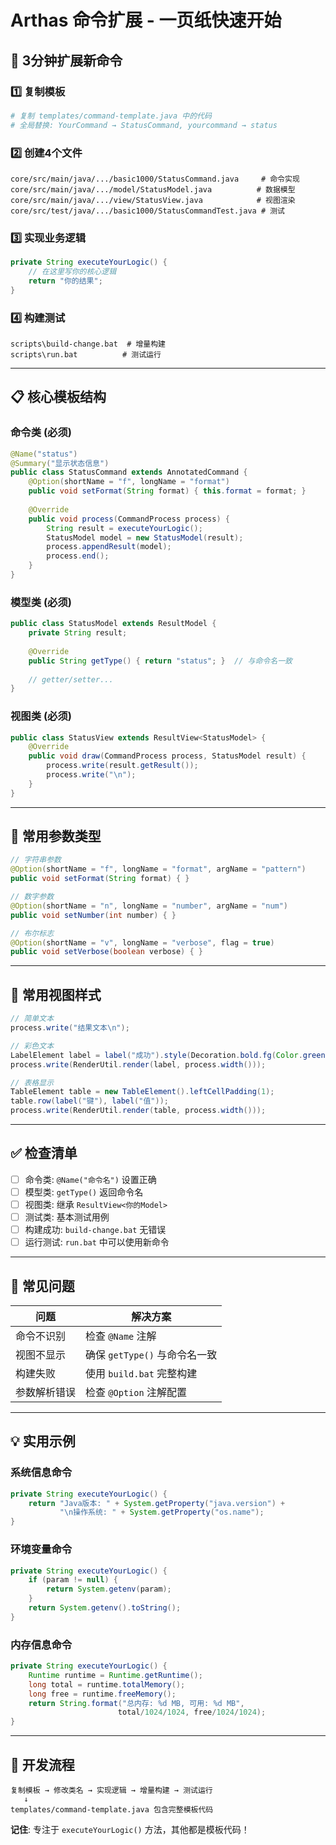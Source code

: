 # Arthas 命令扩展 - 一页纸快速开始

## 🚀 3分钟扩展新命令

### 1️⃣ 复制模板 
```bash
# 复制 templates/command-template.java 中的代码
# 全局替换: YourCommand → StatusCommand, yourcommand → status
```

### 2️⃣ 创建4个文件
```
core/src/main/java/.../basic1000/StatusCommand.java     # 命令实现
core/src/main/java/.../model/StatusModel.java          # 数据模型  
core/src/main/java/.../view/StatusView.java            # 视图渲染
core/src/test/java/.../basic1000/StatusCommandTest.java # 测试
```

### 3️⃣ 实现业务逻辑
```java
private String executeYourLogic() {
    // 在这里写你的核心逻辑
    return "你的结果";
}
```

### 4️⃣ 构建测试
```batch
scripts\build-change.bat  # 增量构建
scripts\run.bat          # 测试运行
```

---

## 📋 核心模板结构

### 命令类 (必须)
```java
@Name("status")
@Summary("显示状态信息")
public class StatusCommand extends AnnotatedCommand {
    @Option(shortName = "f", longName = "format")
    public void setFormat(String format) { this.format = format; }
    
    @Override
    public void process(CommandProcess process) {
        String result = executeYourLogic();
        StatusModel model = new StatusModel(result);
        process.appendResult(model);
        process.end();
    }
}
```

### 模型类 (必须)
```java
public class StatusModel extends ResultModel {
    private String result;
    
    @Override
    public String getType() { return "status"; }  // 与命令名一致
    
    // getter/setter...
}
```

### 视图类 (必须)
```java
public class StatusView extends ResultView<StatusModel> {
    @Override
    public void draw(CommandProcess process, StatusModel result) {
        process.write(result.getResult());
        process.write("\n");
    }
}
```

---

## 🔧 常用参数类型

```java
// 字符串参数
@Option(shortName = "f", longName = "format", argName = "pattern")
public void setFormat(String format) { }

// 数字参数
@Option(shortName = "n", longName = "number", argName = "num") 
public void setNumber(int number) { }

// 布尔标志
@Option(shortName = "v", longName = "verbose", flag = true)
public void setVerbose(boolean verbose) { }
```

---

## 🎨 常用视图样式

```java
// 简单文本
process.write("结果文本\n");

// 彩色文本
LabelElement label = label("成功").style(Decoration.bold.fg(Color.green));
process.write(RenderUtil.render(label, process.width()));

// 表格显示
TableElement table = new TableElement().leftCellPadding(1);
table.row(label("键"), label("值"));
process.write(RenderUtil.render(table, process.width()));
```

---

## ✅ 检查清单

- [ ] 命令类: `@Name("命令名")` 设置正确
- [ ] 模型类: `getType()` 返回命令名
- [ ] 视图类: 继承 `ResultView<你的Model>`  
- [ ] 测试类: 基本测试用例
- [ ] 构建成功: `build-change.bat` 无错误
- [ ] 运行测试: `run.bat` 中可以使用新命令

---

## 🚨 常见问题

| 问题 | 解决方案 |
|------|----------|
| 命令不识别 | 检查 `@Name` 注解 |
| 视图不显示 | 确保 `getType()` 与命令名一致 |
| 构建失败 | 使用 `build.bat` 完整构建 |
| 参数解析错误 | 检查 `@Option` 注解配置 |

---

## 💡 实用示例

### 系统信息命令
```java
private String executeYourLogic() {
    return "Java版本: " + System.getProperty("java.version") + 
           "\n操作系统: " + System.getProperty("os.name");
}
```

### 环境变量命令  
```java
private String executeYourLogic() {
    if (param != null) {
        return System.getenv(param);
    }
    return System.getenv().toString();
}
```

### 内存信息命令
```java
private String executeYourLogic() {
    Runtime runtime = Runtime.getRuntime();
    long total = runtime.totalMemory();
    long free = runtime.freeMemory();
    return String.format("总内存: %d MB, 可用: %d MB", 
                        total/1024/1024, free/1024/1024);
}
```

---

## 🎯 开发流程

```
复制模板 → 修改类名 → 实现逻辑 → 增量构建 → 测试运行
   ↓
templates/command-template.java 包含完整模板代码
```

**记住**: 专注于 `executeYourLogic()` 方法，其他都是模板代码！
